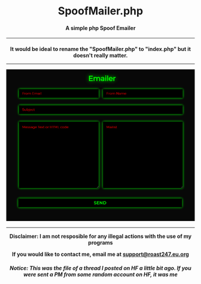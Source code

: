 <h1 align="center">SpoofMailer.php</h1>

<h4 align="center"> A simple php Spoof Emailer</h4>
<hr>
<h4 align="center">It would be ideal to rename the "SpoofMailer.php" to "index.php" but it doesn't really matter.
 <hr>
 <img src="https://raw.githubusercontent.com/roast247/SpoofMailer.php/main/spoofmailer.php.png">
 <hr>
Disclaimer: I am not resposible for any illegal actions with the use of my programs
  
  If you would like to contact me, email me at support@roast247.eu.org
</h4>
<h5 align="center"> Notice: This was the file of a thread I posted on HF a little bit ago. If you were sent a PM from some random account on HF, it was me</h5>
